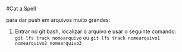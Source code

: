 #Cat a Spell  

para dar push em arquivos muito grandes:  
1. Entrar no git bash, localizar o arquivo e usar o seguinte comando:  
`git lfs track nomearquivo` ou `git lfs track nomearquivo1 nomearquivo2 nomearquivo3`

